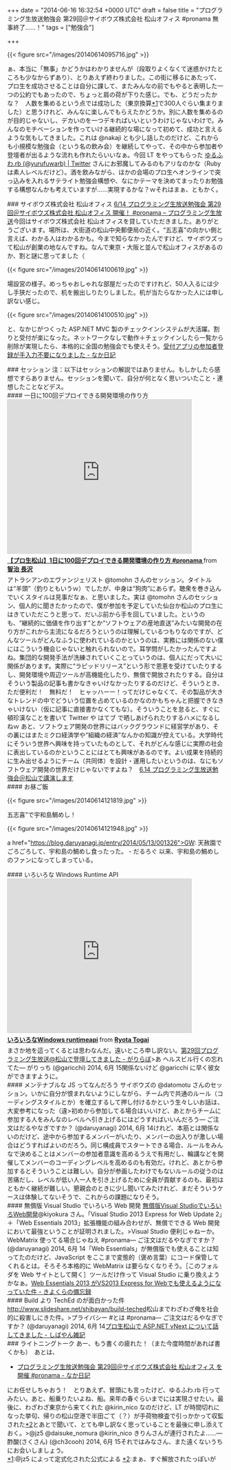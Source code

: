 
+++
date = "2014-06-16 16:32:54 +0000 UTC"
draft = false
title = "プログラミング生放送勉強会 第29回＠サイボウズ株式会社 松山オフィス #pronama 無事終了……！"
tags = ["勉強会"]

+++


{{< figure src="/images/20140614095716.jpg"  >}}

ぁ、本当に「無事」かどうかはわかりませんが（段取りよくなくて迷惑かけたところも少なからずあり）、とりあえず終わりました。この街に移るにあたって、プロ生を成功させることは自分に課して、またみんなの前でもやると表明した一つの公約でもあったので、ちょっと肩の荷が下りた感じ。でも、どうだったかな？　人数を集めるという点では成功した（東京換算<a href="#f-c6bf52f9" name="fn-c6bf52f9" title="@jz5 によって定式化された公式による">*1</a>で300人ぐらい集まりました）と思うけれど、みんなに楽しんでもらえたかどうか。別に人数を集めるのが目的じゃないし、デカいのを一つデキればいいというわけじゃないわけで。みんなのモチベーションを作っていける継続的な場になって初めて、成功と言えるような気もしてきました。これは @nakaji とも少し話したのだけど、これからも小規模な勉強会（という名の飲み会）を継続してやって、その中から参加者や登壇者が出るような流れも作れたらいいなぁ。今回 LT をやってもらった <a href="https://twitter.com/yurufuwarb">ゆるふわ.rb (@yurufuwarb) | Twitter</a> さんにお邪魔してみるのもアリなのかな（Ruby は素人レベルだけど）。酒を飲みながら、ほかの会場のプロ生へオンラインで突っ込みを入れるサテライト勉強会構想や、なにかテーマを決めてまったりお勉強する構想なんかも考えていますが……実現するかな？ｗそれはまぁ、ともかく。

<div class="section">
    ### サイボウズ株式会社 松山オフィス
    <a href="http://pronama.azurewebsites.net/2014/03/29/pronama-29-at-matsuyama/">6/14 プログラミング生放送勉強会 第29回＠サイボウズ株式会社 松山オフィス 開催！ #pronama – プログラミング生放送</a>今回はサイボウズ株式会社 松山オフィスを貸していただきました。ありがとうございます。場所は、大街道の松山中央郵便局の近く。“五志喜”の向かい側と言えば、わかる人はわかるかも。今まで知らなかったんですけど、サイボウズって松山が創業の地なんですね。なんで東京・大阪と並んで松山オフィスがあるのか、割と謎に思ってました（

{{< figure src="/images/20140614100619.jpg"  >}}

場設営の様子。めっちゃおしゃれな部屋だったのですけれど、50人入るには少し手狭だったので、机を搬出しりたりしました。机が当たらなかった人には申し訳ない感じ。

{{< figure src="/images/20140614100510.jpg"  >}}

と、なかじがつくった ASP.NET MVC 製のチェックインシステムが大活躍。割りと受付が楽になった。ネットワークなしで動作＋チェックインしたら一覧から削除が実現したら、本格的に全国の勉強会でも使えそう。<a href="http://nakaji.hatenablog.com/entry/2014/06/12/072000">受付アプリの参加者登録が手入力不要になりました - なか日記</a><br/>


</div>
<div class="section">
    ### セッション
    注：以下はセッションの解説ではありません。もしかしたら感想ですらありません。セッションを聞いて、自分が何となく思いついたこと・連想したことなどデス。

<div class="section">
    #### 一日に100回デプロイできる開発環境の作り方
    <iframe src="https://www.slideshare.net/slideshow/embed_code/key/KbazJu3y4A4CQQ" width="427" height="356" frameborder="0" marginwidth="0" marginheight="0" scrolling="no" style="border:1px solid #CCC; border-width:1px; margin-bottom:5px; max-width: 100%;" allowfullscreen=""> </iframe> <div style="margin-bottom:5px"> <strong> <a href="https://www.slideshare.net/tomohn/1100-pronama" title="【プロ生松山】1日に100回デプロイできる開発環境の作り方 #pronama " target="_blank">【プロ生松山】1日に100回デプロイできる開発環境の作り方 #pronama </a> </strong> from <strong><a href="https://www.slideshare.net/tomohn" target="_blank">智治 長沢</a></strong> </div>アトラシアンのエヴァンジェリスト @tomohn さんのセッション。タイトルは“羊頭”（釣りともいうｗ）でしたが、中身は“狗肉”にあらず。聴衆を巻き込んでいくスタイルは見事だなぁ、と思いました。実は @tomohn さんのセッション、個人的に聞きたかったので、僕が参加を予定していた仙台か松山のプロ生にはきていただこうと思って、だいぶ前から手を回していました。というのも、“継続的に価値を作り出す”とか“ソフトウェアの産地直送”みたいな開発の在り方がこれから主流になるだろうというのは理解しているつもりなのですが、どんなツールがどんなふうに使われているのかというのは、実務には関係のない僕にはこういう機会じゃないと触れられないので。耳学問がしたかったんですよね。集団的な開発手法が洗練されていくことっていうのは、個人にだって大いに関係があります。実際に“ラピッドリリース”という形で恩恵を受けていたりするし、開発環境や周辺ツールが高機能化したり、無償で開放されたりする。自分はそういう製品の記事も書かなきゃいけなかったりするのだけど、そういうとき、ただ便利だ！　無料だ！　ヒャッハーー！ってだけじゃなくて、その製品が大きなトレンドの中でどういう位置を占めているのかなのかもちゃんと把握できなきゃいけない（仮に記事に直接書かなくてもな）。そういうことを怠ると、すぐに頓珍漢なことを書いて Twitter や はてブ で晒しあげられたりするハメになるしねｗ あと、ソフトウェア開発の世界にはバックグラウンドに経営学があり、その裏にはまたミクロ経済学や“組織の経済”なんかの知識が控えている。大学時代にそういう世界へ興味を持っていたものとして、それがどんな感じに実際の社会に表出しているのかということにはとても興味があるのです。よい成果を持続的に生み出せるようにチーム（共同体）を設計・運用したいというのは、なにもソフトウェア開発の世界だけじゃないですよね？　<a href="http://re-workstyle.com/articles/pronama-matsuyama-614/">6.14 プログラミング生放送勉強会＠松山で講演します</a><br/>


</div>
<div class="section">
    #### お昼ご飯
    

{{< figure src="/images/20140614121819.jpg"  >}}

五志喜”で宇和島鯛めし！

{{< figure src="/images/20140614121948.jpg"  >}}

a href="https://blog.daruyanagi.jp/entry/2014/05/13/001326">GW: 天赦園でごろごろして、宇和島の鯛めし食ったった。 - だるろぐ</a> 以来、宇和島の鯛めしのファンになってしまっている。

</div>
<div class="section">
    #### いろいろな Windows Runtime API
    <iframe src="https://www.slideshare.net/slideshow/embed_code/key/2Ia9KWlgONHve" width="427" height="356" frameborder="0" marginwidth="0" marginheight="0" scrolling="no" style="border:1px solid #CCC; border-width:1px; margin-bottom:5px; max-width: 100%;" allowfullscreen=""> </iframe> <div style="margin-bottom:5px"> <strong> <a href="https://www.slideshare.net/garicchi/windows-runtimeapi" title="いろいろなWindows runtimeapi" target="_blank">いろいろなWindows runtimeapi</a> </strong> from <strong><a href="https://www.slideshare.net/garicchi" target="_blank">Ryota Togai</a></strong> </div>まさか地を這ってくるとは思わなんだ。遠いところ申し訳ない。<a href="http://garicchi.hatenablog.jp/entry/2014/06/15/212502">第29回プログラミング生放送@松山で登壇してきました - がりらぼ</a>>あ ヘルスビル行くの忘れてた— がりっち (@garicchi) 2014, 6月 15関係ないけど @garicchi に早く彼女ができますように。

</div>
<div class="section">
    #### メンテナブルな JS ってなんだろう
    サイボウズの @datomotu さんのセッション。いかに自分が恨まれないようにしながら、チーム内で共通のルール（コーディングスタイルとか）を確立するして押し付けるかという生々しいお話は、大変参考になった（違>初めから参加してる場合はいいけど、あとからチームに参加する人をみんなのレベルへ引き上げるにはどうすればいいんだろう— ご注文はだるやなぎですか？ (@daruyanagi) 2014, 6月 14けれど、本筋とは関係ないのだけど、途中から参加するメンバーがいたり、メンバーの出入りが激しい場合はどうすればよいのだろう。同じ構成員でスタートできる場合、ルールをみんなで決めることはメンバーの参加者意識を高めるうえで有用だし、輪講などを開催してメンバーのコーディングレベルを高めるのも有効だ。けれど、あとから参加するとそういうことは難しい。自分が参画したわけでもないルールの従うのは苦痛だし、レベルが低い人一人を引き上げるために全員が貢献するのも、最初はともかく継続が難しい。懇親会のときに少し聞いてみたけれど、まだそういうケースは体験してないそうで、これからの課題になりそう。

</div>
<div class="section">
    #### 無償版 Visual Studio でいろいろ Web 開発
    <a href="http://www.slideshare.net/kiyokura/visual-studioweb-35861495">無償版Visual StudioでいろいろWeb開発</a>@kiyokura さん。「Visual Studio 2013 Express for Web Update 2」＋「Web Essentials 2013」拡張機能の組み合わせが、無償でできる Web 開発において最強ということが証明されました。>Visual Studio 便利じゃねーか。WebMatrix 使ってる場合じゃねえ #pronama— ご注文はだるやなぎですか？ (@daruyanagi) 2014, 6月 14「Web Essentials」が無償版でも使えることは知ってたのだけど、JavaScript をここまで変態的（褒め言葉）にコード保管してくれるとは。そろそろ本格的に WebMatrix は要らなくなりそう。［このフォルダを Web サイトとして開く］ツールだけ作って Visual Studio に乗り換えようかなぁ。<a href="http://kiyokura.hateblo.jp/entry/2014/06/03/222122">Web Essentials 2013 がVS2013 Express for Webでも使えるようになっていた件 - きよくらの備忘録</a><br/>


</div>
<div class="section">
    #### Build より TechEd のが面白かった件
    <a href="http://www.slideshare.net/shibayan/build-teched">http://www.slideshare.net/shibayan/build-teched</a>松山までわざわざ俺を社会的に殺害しにきた件。>プライバシー #とは #pronama— ご注文はだるやなぎですか？ (@daruyanagi) 2014, 6月 14<a href="http://shiba-yan.hatenablog.jp/entry/20140616/1402887936">プロ生松山で ASP.NET vNext について話してきました - しばやん雑記</a><br/>


</div>
</div>
<div class="section">
    ### ライトニングトーク
    あー、もう書くの疲れた！（また今度時間があれば書くかも）　あとは、

<ul>
<li><a href="http://nakaji.hatenablog.com/entry/2014/06/16/021141">プログラミング生放送勉強会 第29回＠サイボウズ株式会社 松山オフィス を開催 #pronama - なか日記</a></li>
</ul>にお任せしちゃおう！　とりあえず、冒頭にも言ったけど、ゆるふわ.rb 行ってみたい。あと、船乗りたいよね、船。来年の春ぐらいまでには実現させたい。最後に、わざわざ東京から来てくれた @kirin_nico なのだけど、LT が時間切れになった挙句、帰りの松山空港で半田ごて（？）が手荷物検査で引っかかって収監された<a href="#f-6e30fe8c" name="fn-6e30fe8c" title="まぁ、すぐ解放されたっぽいが">*2</a>とあとで聞いて、とても申し訳なく思っていることを最後に申し添えておく。>@jz5 @daisuke_nomura @kirin_nico きりんさんが連行されたよ……— 酢酸(さくさん) (@ch3cooh) 2014, 6月 15それではみなさん、また遠くないうちにお会いしましょう。

</div><div class="footnote">
<a href="#fn-c6bf52f9" name="f-c6bf52f9" class="footnote-number">*1</a><span class="footnote-delimiter">:</span><span class="footnote-text">@jz5 によって定式化された公式による</span>
<a href="#fn-6e30fe8c" name="f-6e30fe8c" class="footnote-number">*2</a><span class="footnote-delimiter">:</span><span class="footnote-text">まぁ、すぐ解放されたっぽいが</span>
</div>

